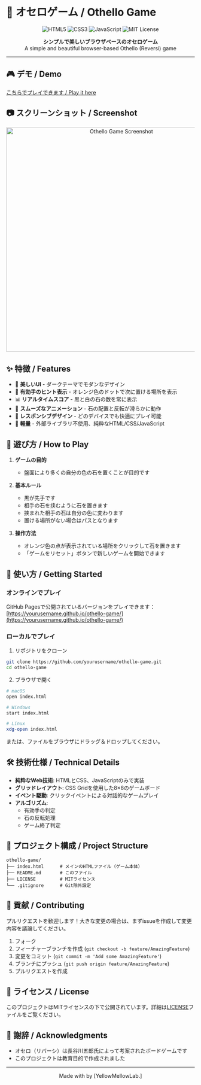 # 🎯 オセロゲーム / Othello Game

<p align="center">
  <img src="https://img.shields.io/badge/HTML5-E34C26?style=for-the-badge&logo=html5&logoColor=white" alt="HTML5">
  <img src="https://img.shields.io/badge/CSS3-1572B6?style=for-the-badge&logo=css3&logoColor=white" alt="CSS3">
  <img src="https://img.shields.io/badge/JavaScript-F7DF1E?style=for-the-badge&logo=javascript&logoColor=black" alt="JavaScript">
  <img src="https://img.shields.io/badge/License-MIT-yellow.svg?style=for-the-badge" alt="MIT License">
</p>

<p align="center">
  <strong>シンプルで美しいブラウザベースのオセロゲーム</strong><br>
  A simple and beautiful browser-based Othello (Reversi) game
</p>

---

## 🎮 デモ / Demo

[こちらでプレイできます / Play it here](https://yellmellstd.github.io/my-othello-game/)

## 📷 スクリーンショット / Screenshot

<p align="center">
  <img src="https://github.com/user-attachments/assets/d698eeff-0d2e-40f1-b3b7-fb1b5d8926a8" alt="Othello Game Screenshot" width="600">
</p>

## ✨ 特徴 / Features

- 🎨 **美しいUI** - ダークテーマでモダンなデザイン
- 🎯 **有効手のヒント表示** - オレンジ色のドットで次に置ける場所を表示
- 📊 **リアルタイムスコア** - 黒と白の石の数を常に表示
- 🔄 **スムーズなアニメーション** - 石の配置と反転が滑らかに動作
- 📱 **レスポンシブデザイン** - どのデバイスでも快適にプレイ可能
- 🚀 **軽量** - 外部ライブラリ不使用、純粋なHTML/CSS/JavaScript

## 🎯 遊び方 / How to Play

1. **ゲームの目的**
   - 盤面により多くの自分の色の石を置くことが目的です

2. **基本ルール**
   - 黒が先手です
   - 相手の石を挟むように石を置きます
   - 挟まれた相手の石は自分の色に変わります
   - 置ける場所がない場合はパスとなります

3. **操作方法**
   - オレンジ色の点が表示されている場所をクリックして石を置きます
   - 「ゲームをリセット」ボタンで新しいゲームを開始できます

## 🚀 使い方 / Getting Started

### オンラインでプレイ

GitHub Pagesで公開されているバージョンをプレイできます：
[https://yourusername.github.io/othello-game/](https://yourusername.github.io/othello-game/)

### ローカルでプレイ

1. リポジトリをクローン
```bash
git clone https://github.com/yourusername/othello-game.git
cd othello-game
```

2. ブラウザで開く
```bash
# macOS
open index.html

# Windows
start index.html

# Linux
xdg-open index.html
```

または、ファイルをブラウザにドラッグ＆ドロップしてください。

## 🛠️ 技術仕様 / Technical Details

- **純粋なWeb技術**: HTMLとCSS、JavaScriptのみで実装
- **グリッドレイアウト**: CSS Gridを使用した8×8のゲームボード
- **イベント駆動**: クリックイベントによる対話的なゲームプレイ
- **アルゴリズム**: 
  - 有効手の判定
  - 石の反転処理
  - ゲーム終了判定

## 📁 プロジェクト構成 / Project Structure

```
othello-game/
├── index.html      # メインのHTMLファイル（ゲーム本体）
├── README.md       # このファイル
├── LICENSE         # MITライセンス
└── .gitignore      # Git除外設定
```

## 🤝 貢献 / Contributing

プルリクエストを歓迎します！大きな変更の場合は、まずissueを作成して変更内容を議論してください。

1. フォーク
2. フィーチャーブランチを作成 (`git checkout -b feature/AmazingFeature`)
3. 変更をコミット (`git commit -m 'Add some AmazingFeature'`)
4. ブランチにプッシュ (`git push origin feature/AmazingFeature`)
5. プルリクエストを作成

## 📝 ライセンス / License

このプロジェクトはMITライセンスの下で公開されています。詳細は[LICENSE](LICENSE)ファイルをご覧ください。

## 🙏 謝辞 / Acknowledgments

- オセロ（リバーシ）は長谷川五郎氏によって考案されたボードゲームです
- このプロジェクトは教育目的で作成されました

---

<p align="center">
  Made with by [YellowMellowLab.]
</p>
